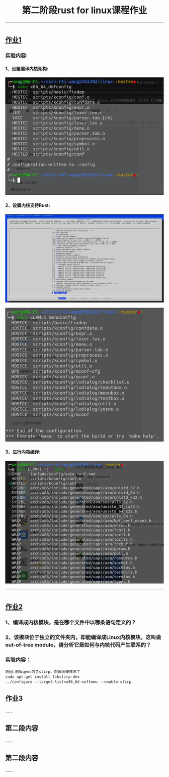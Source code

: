 # <center>第二阶段rust for linux课程作业</center>

-----------------------------------------
# <h2 id="1">[作业1](#index)</h2>
<p><h3>实验内容:</h3></p>

<p><h4>1、设置编译内核架构:</h4></p>
<img src="./img/1/1.png" width="650">

<p><h4>2、设置内核支持Rust:</h4></p>
<p><img src="./img/1/2.png" width="650"></p>
<img src="./img/1/2-1.png" width="650">

<p><h4>3、进行内核编译:</h4></p>
<img src="./img/1/3.png" width="650">

------------------------------------

# <h2 id="2">[作业2](#index)</h2>

<p><h3>1、编译成内核模块，是在哪个文件中以哪条语句定义的？</h3></p>

<p><h3>2、该模块位于独立的文件夹内，却能编译成Linux内核模块，这叫做out-of-tree module，请分析它是如何与内核代码产生联系的？</h3></p>

<p><h3>实验内容：</h3></p>

```
原因:旧版qemu包含slirp，而新版被移除了
sudo apt-get install libslirp-dev
../configure --target-list=x86_64-softmmu --enable-slirp

```

<h2 id="3">作业3</h2>
<p>......</p>

<h2 id="4">第二段内容</h2>
<p>......</p>

<h2 id="5">第二段内容</h2>
<p>......</p>
